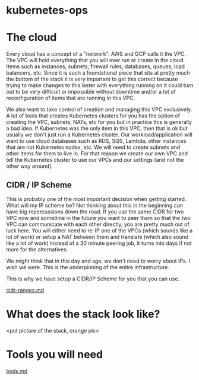 kubernetes-ops
==================


# The cloud
Every cloud has a concept of a "network".  AWS and GCP calls it the VPC.  The VPC
will hold everything that you will ever run or create in the cloud.  Items such as instances,
subnets, firewall rules, databases, queues, load balancers, etc.  Since it is
such a foundational piece that sits at pretty much the bottom of the stack it
is very important to get this correct because trying to make changes to this laster
with everything running on it could turn out to be very difficult or impossible
without downtime and/or a lot of reconfiguration of items that are running in
this VPC.  

We also want to take control of creation and managing this VPC exclusively.  A lot
of tools that creates Kubernetes clusters for you has the option of creating the
VPC, subnets, NATs, etc for you but in practice this is generally a bad idea.  If
Kubernetes was the only item in this VPC, then that is ok but usually we don't just
run a Kubernetes cluster.  Our workload/application will want to use cloud databases
such as RDS, SQS, Lambda, other instances that are not Kubernetes nodes, etc.  We
will need to create subnets and other items for them to live in.  For that reason
we create our own VPC and tell the Kubernetes cluster to use our VPCs and our
settings (and not the other way around).

## CIDR / IP Scheme
This is probably one of the most important decision when getting started.  What
will my IP scheme be?  Not thinking about this in the beginning can have big
repercussions down the road.  If you use the same CIDR for two VPC now and sometime
in the future you want to peer them so that the two VPC can communicate with each
other directly, you are pretty much out of luck here.  You will either need to
re-IP one of the VPCs (which sounds like a lot of work) or setup a NAT between
them and translate (which also sound like a lot of work) instead of a 30 minute
peering job, it turns into days if not more for the alternatives.

We might think that in this day and age, we don't need to worry about IPs.  I
wish we were.  This is the underpinning of the entire infrastructure.

This is why we have setup a CIDR/IP Scheme for you that you can use.  

[cidr-ranges.md](cidr-ranges.md)

# What does the stack look like?

<put picture of the stack, orange pic>

# Tools you will need
[tools.md](tools.md)
